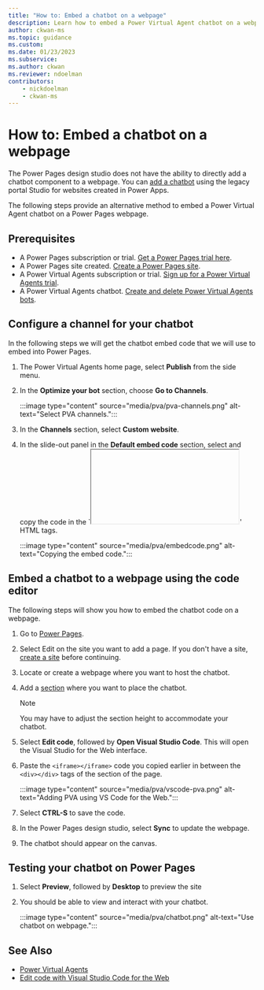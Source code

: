 ```yaml
---
title: "How to: Embed a chatbot on a webpage"
description: Learn how to embed a Power Virtual Agent chatbot on a webpage in Power Pages.
author: ckwan-ms
ms.topic: guidance
ms.custom: 
ms.date: 01/23/2023
ms.subservice:
ms.author: ckwan 
ms.reviewer: ndoelman
contributors:
    - nickdoelman
    - ckwan-ms
---
```


# How to: Embed a chatbot on a webpage

The Power Pages design studio does not have the ability to directly add a chatbot component to a webpage. You can [add a chatbot](/power-apps/maker/portals/add-chatbot) using the legacy portal Studio for websites created in Power Apps. 

The following steps provide an alternative method to embed a Power Virtual Agent chatbot on a Power Pages webpage.

## Prerequisites

- A Power Pages subscription or trial. [Get a Power Pages trial here](trial-signup.md).
- A Power Pages site created. [Create a Power Pages site](create-manage.md).
- A Power Virtual Agents subscription or trial. [Sign up for a Power Virtual Agents trial](/power-virtual-agents/sign-up-individual).
- A Power Virtual Agents chatbot. [Create and delete Power Virtual Agents bots](/power-virtual-agents/authoring-first-bot).

## Configure a channel for your chatbot

In the following steps we will get the chatbot embed code that we will use to embed into Power Pages.

1. The Power Virtual Agents home page, select **Publish** from the side menu.

1. In the **Optimize your bot** section, choose **Go to Channels**.

    :::image type="content" source="media/pva/pva-channels.png" alt-text="Select PVA channels.":::

1. In the **Channels** section, select **Custom website**.

1. In the slide-out panel in the **Default embed code** section, select and copy the code in the `<iframe></iframe>' HTML tags.

    :::image type="content" source="media/pva/embedcode.png" alt-text="Copying the embed code.":::

## Embed a chatbot to a webpage using the code editor

The following steps will show you how to embed the chatbot code on a webpage.

1. Go to [Power Pages](https://aka.ms/mpp).

1. Select Edit on the site you want to add a page. If you don't have a site, [create a site](../getting-started/create-manage.md) before continuing.

1. Locate or create a webpage where you want to host the chatbot.

1. Add a [section](../getting-started/add-sections.md) where you want to place the chatbot.

    > [!NOTE]
    > You may have to adjust the section height to accommodate your chatbot.

1. Select **Edit code**, followed by **Open Visual Studio Code**. This will open the Visual Studio for the Web interface.

1. Paste the `<iframe></iframe>` code you copied earlier in between the `<div></div>` tags of the section of the page.

    :::image type="content" source="media/pva/vscode-pva.png" alt-text="Adding PVA using VS Code for the Web.":::

1. Select **CTRL-S** to save the code.

1. In the Power Pages design studio, select **Sync** to update the webpage.

1. The chatbot should appear on the canvas.

## Testing your chatbot on Power Pages

1. Select **Preview**, followed by **Desktop** to preview the site

1. You should be able to view and interact with your chatbot.

    :::image type="content" source="media/pva/chatbot.png" alt-text="Use chatbot on webpage.":::

## See Also

- [Power Virtual Agents](/power-virtual-agents/)
- [Edit code with Visual Studio Code for the Web](../configure/visual-studio-code-editor.md)
